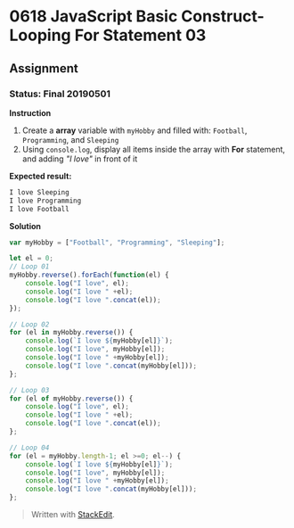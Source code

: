 # 0618 JavaScript Basic Construct- Looping For Statement 03
## Assignment
### Status: Final 20190501

**Instruction**
 1. Create a **array** variable with `myHobby` and filled with: `Football`, `Programming`, and `Sleeping`
 2. Using `console.log`, display all items inside the array with **For** statement, and adding *"I love"* in front of it

**Expected result:**
```JavaScript
I love Sleeping
I love Programming
I love Football
```

**Solution**
```JavaScript
var myHobby = ["Football", "Programming", "Sleeping"];

let el = 0;
// Loop 01
myHobby.reverse().forEach(function(el) {
	console.log("I love", el);
	console.log("I love " +el);
	console.log("I love ".concat(el));	
});

// Loop 02
for (el in myHobby.reverse()) {
	console.log(`I love ${myHobby[el]}`);
	console.log("I love", myHobby[el]);
	console.log("I love " +myHobby[el]);
	console.log("I love ".concat(myHobby[el]));
};

// Loop 03
for (el of myHobby.reverse()) {
	console.log("I love", el);
	console.log("I love " +el);
	console.log("I love ".concat(el));	
};

// Loop 04
for (el = myHobby.length-1; el >=0; el--) {
	console.log(`I love ${myHobby[el]}`);
	console.log("I love", myHobby[el]);
	console.log("I love " +myHobby[el]);
	console.log("I love ".concat(myHobby[el]));
};
```

> Written with [StackEdit](https://stackedit.io/).